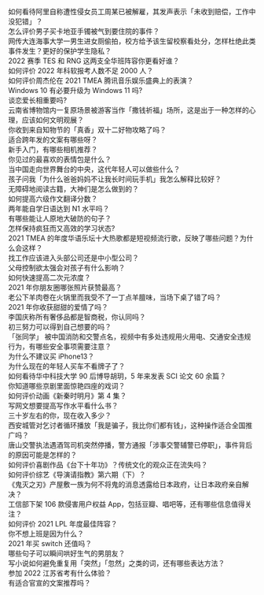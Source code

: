 如何看待阿里自称遭性侵女员工周某已被解雇，其发声表示「未收到赔偿，工作中没犯错」？  
怎么评价男子买卡地亚手镯被气到要住院的事件？  
网传大连海事大学一男生进女厕偷拍，校方给予该生留校察看处分，怎样杜绝此类事件发生？更好的保护学生隐私？  
2022 赛季 TES 和 RNG 这两支全华班阵容你更看好谁？  
如何评价 2022 年科软报考人数不足 2000 人？  
如何评价周杰伦在 2021 TMEA 腾讯音乐娱乐盛典上的表演？  
Windows 10 有必要升级为 Windows 11 吗?  
谈恋爱长相重要吗?  
云南省博物馆内一复原场景被游客当作「撒钱祈福」场所，这是出于一种怎样的心理，应该如何文明观展？  
你收到来自知物节的「真香」双十二好物攻略了吗？  
适合跨年发的文案有哪些呀？  
新手入门，有哪些相机推荐？  
你见过的最喜欢的表情包是什么？  
当中国走向世界舞台的中央，这代年轻人可以做些什么？  
孩子问我「为什么爸爸妈妈不让我长时间玩手机」我怎么解释比较好？  
无障碍地阅读古籍，大神们是怎么做到的？  
如何提高六级作文翻译分数？  
两年能自学日语达到 N1 水平吗？  
有哪些能让人原地大破防的句子？  
怎样保持疯狂而又高效的学习状态?  
2021 TMEA 的年度华语乐坛十大热歌都是短视频流行歌，反映了哪些问题？为什么会这样？  
找工作应该进入头部公司还是中小型公司？  
父母控制欲太强会对孩子有什么影响？  
如何快速提高二次元浓度？  
2021 年你朋友圈哪张照片获赞最高？  
老公下羊肉卷在火锅里而我受不了一丁点羊膻味，当场下桌了错了吗？  
2021 年你收获甜甜的爱情了吗？  
李国庆称所有奢侈品都是智商税，你认同吗？  
初三努力可以得到自己想要的吗？  
「张同学」 被中国消防和交警点名，视频中有多处违规用火用电、交通安全违规行为，有哪些安全事项需要注意？  
为什么不建议买 iPhone13？  
为什么现在的年轻人买车不看牌子了？  
如何看待华中科技大学 90 后博导胡玥，5 年来发表 SCI 论文 60 余篇？  
你知道哪些京剧里面惊艳四座的戏词？  
如何评价动画《新秦时明月》第 4 集？  
写网文想要提高写作水平看什么书？  
三十岁左右的你，现在收入多少？  
西安城管对乞讨者循环播放「我是骗子，我比你们都有钱」，这种操作适合全国推广吗？  
唐山交警执法遇酒驾司机突然停播，警方通报「涉事交警辅警已停职」，事件背后的原因可能是怎样的？  
如何评价喜剧作品《台下十年功》？传统文化的观众正在流失吗？  
如何评价综艺《导演请指教》第六期（下）？  
《鬼灭之刃》产屋敷一族为何不将鬼的消息透露给日本政府，让日本政府亲自解决？  
工信部下架 106 款侵害用户权益 App，包括豆瓣、唱吧等，还有哪些信息值得关注？  
如何评价 2021 LPL 年度最佳阵容？  
你不想上班是因为什么？  
2021 年买 switch 还值吗？  
哪些句子可以瞬间哄好生气的男朋友？  
写小说如何避免重复用「突然」「忽然」之类的词，还有哪些表达方法？  
参加 2022 江苏省考有什么体验？  
有适合官宣的文案推荐吗？  
